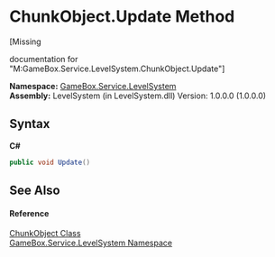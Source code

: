 # ChunkObject.Update Method 
 

\[Missing <summary> documentation for "M:GameBox.Service.LevelSystem.ChunkObject.Update"\]

**Namespace:**&nbsp;<a href="624c2ca8-2880-f7a3-3eb1-01587cc3f61e">GameBox.Service.LevelSystem</a><br />**Assembly:**&nbsp;LevelSystem (in LevelSystem.dll) Version: 1.0.0.0 (1.0.0.0)

## Syntax

**C#**<br />
``` C#
public void Update()
```


## See Also


#### Reference
<a href="7efe10b0-d9e0-b6a4-d3eb-2a8091be0920">ChunkObject Class</a><br /><a href="624c2ca8-2880-f7a3-3eb1-01587cc3f61e">GameBox.Service.LevelSystem Namespace</a><br />